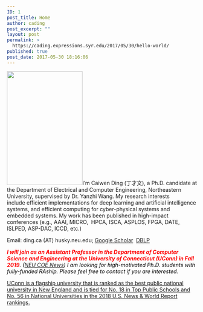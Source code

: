 ```yaml
---
ID: 1
post_title: Home
author: cading
post_excerpt: ""
layout: post
permalink: >
  https://cading.expressions.syr.edu/2017/05/30/hello-world/
published: true
post_date: 2017-05-30 18:16:06
---
```

<img class="alignnone size-medium wp-image-262 alignleft" src="https://cading.expressions.syr.edu/wp-content/uploads/2017/05/DSC_8595-200x300.jpg" alt="" width="200" height="300" />I’m Caiwen Ding (丁才文), a Ph.D. candidate at the Department of Electrical and Computer Engineering, Northeastern University, supervised by Dr. Yanzhi Wang. My research interests include efficient implementations for deep learning and artificial intelligence systems, and efficient computing for cyber-physical systems and embedded systems. My work has been published in high-impact conferences (e.g., AAAI, MICRO,  HPCA, ISCA, ASPLOS, FPGA, DATE, ISLPED, ASP-DAC, ICCD, etc.)

Email: ding.ca (AT) husky.neu.edu; <a href="https://scholar.google.com/citations?user=7hR0r_EAAAAJ&amp;hl=en">Google Scholar</a>  <a href="http://dblp.uni-trier.de/pers/hd/d/Ding:Caiwen">DBLP</a>

<em style="color: #000000;"><span style="color: #ff0000;"><strong>I will join as an Assistant Professor in the Department of Computer Science and Engineering at the University of Connecticut (UConn) in Fall 2019</strong></span>. (<a href="http://www.ece.neu.edu/news/ece-phd-candidate-caiwen-ding-become-assistant-professor-university-connecticut">NEU COE News</a>) </em><em style="color: #000000;">I am looking for high-motivated </em><em style="color: #000000;">Ph.D. students with fully-funded RAship. Please feel free to contact if you are interested.</em>

<a href="https://en.wikipedia.org/wiki/University_of_Connecticut">UConn is a flagship university that is ranked as the best public national university in New England and is tied for No. 18 in Top Public Schools and No. 56 in National Universities in the 2018 U.S. News &amp; World Report rankings.</a>

&nbsp;

<audio style="display: none;" controls="controls"></audio>

<audio style="display: none;" controls="controls"></audio>

<audio style="display: none;" controls="controls"></audio>

<audio style="display: none;" controls="controls"></audio>

<audio style="display: none;" controls="controls"></audio>

<audio style="display: none;" controls="controls"></audio>

<audio style="display: none;" controls="controls"></audio>

<audio style="display: none;" controls="controls"></audio>

<audio style="display: none;" controls="controls"></audio>

<audio style="display: none;" controls="controls"></audio>

<audio style="display: none;" controls="controls"></audio>

<audio style="display: none;" controls="controls"></audio>

<audio style="display: none;" controls="controls"></audio>

<audio style="display: none;" controls="controls"></audio>

<audio style="display: none;" controls="controls"></audio>

<audio style="display: none;" controls="controls"></audio>

<audio style="display: none;" controls="controls"></audio>

<audio style="display: none;" controls="controls"></audio>

<audio style="display: none;" controls="controls"></audio>

<audio style="display: none;" controls="controls"></audio>

<audio style="display: none;" controls="controls"></audio>

<audio style="display: none;" controls="controls"></audio>

<audio style="display: none;" controls="controls"></audio>